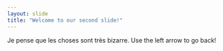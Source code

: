 ```yaml
---
layout: slide
title: "Welcome to our second slide!"
---
```

Je pense que les choses sont très bizarre. 
Use the left arrow to go back!
